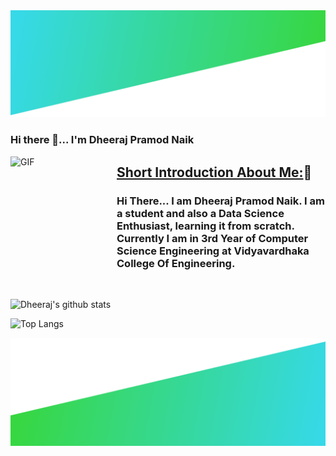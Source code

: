 <img src="images/header.png" alt="header">

<p align="center">
  <h3>Hi there 👋... I'm Dheeraj Pramod Naik</h3>
</p>


<img align="left" width="170" height="170" alt="GIF" src="https://media.giphy.com/media/3o7TKMt1VVNkHV2PaE/giphy.gif" />


<h2><ins>Short Introduction About Me:</ins>🙂</h2>

### Hi There... I am Dheeraj Pramod Naik. I am a student and also a Data Science Enthusiast, learning it from scratch. Currently I am in 3rd Year of Computer Science Engineering at Vidyavardhaka College Of Engineering.
<br>



![Dheeraj's github stats](https://github-readme-stats.vercel.app/api?username=DheerajPramodNaik&show_icons=true&hide_border=false) 


![Top Langs](https://github-readme-stats.vercel.app/api/top-langs/?username=DheerajPramodNaik&layout=compact&hide_border=true)

<img src="images/footer.png" alt="footer">

<!--
**DheerajPramodNaik/DheerajPramodNaik** is a ✨ _special_ ✨ repository because its `README.md` (this file) appears on your GitHub profile.

Here are some ideas to get you started:

- 🔭 I’m currently working on ...
- 🌱 I’m currently learning ...
- 👯 I’m looking to collaborate on ...
- 🤔 I’m looking for help with ...
- 💬 Ask me about ...
- 📫 How to reach me: ...
- 😄 Pronouns: ...
- ⚡ Fun fact: ...
-->

